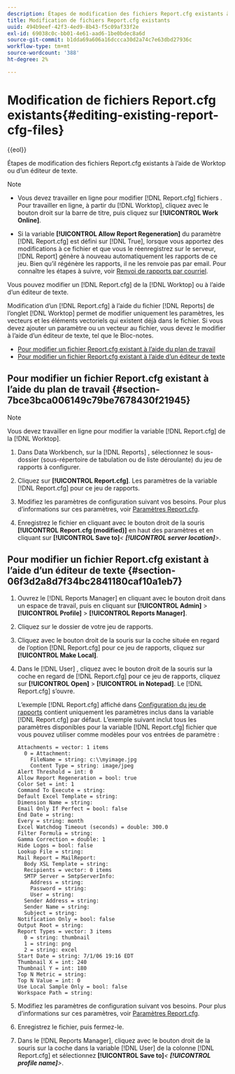 ```yaml
---
description: Étapes de modification des fichiers Report.cfg existants à l’aide de Worktop ou d’un éditeur de texte.
title: Modification de fichiers Report.cfg existants
uuid: 494b9eef-42f3-4ed9-8b43-f5c09af33f2e
exl-id: 69038c0c-bb01-4e61-aad6-1be0bdec8a6d
source-git-commit: b1dda69a606a16dccca30d2a74c7e63dbd27936c
workflow-type: tm+mt
source-wordcount: '388'
ht-degree: 2%

---
```


# Modification de fichiers Report.cfg existants{#editing-existing-report-cfg-files}

{{eol}}

Étapes de modification des fichiers Report.cfg existants à l’aide de Worktop ou d’un éditeur de texte.

>[!NOTE]
>
>* Vous devez travailler en ligne pour modifier [!DNL Report.cfg] fichiers . Pour travailler en ligne, à partir du [!DNL Worktop], cliquez avec le bouton droit sur la barre de titre, puis cliquez sur **[!UICONTROL Work Online]**.
>
>* Si la variable **[!UICONTROL Allow Report Regeneration]** du paramètre [!DNL Report.cfg] est défini sur [!DNL True], lorsque vous apportez des modifications à ce fichier et que vous le réenregistrez sur le serveur, [!DNL Report] génère à nouveau automatiquement les rapports de ce jeu. Bien qu’il régénère les rapports, il ne les renvoie pas par email. Pour connaître les étapes à suivre, voir [Renvoi de rapports par courriel](../../../../home/c-rpt-oview/c-work-rpt-sets/c-edit-ex-rpt-files/t-res-rpts-email.md#task-b0a21f1c925f4e5d82560581ae4cf607).
>


Vous pouvez modifier un [!DNL Report.cfg] de la [!DNL Worktop] ou à l’aide d’un éditeur de texte.

Modification d’un [!DNL Report.cfg] à l’aide du fichier [!DNL Reports] de l’onglet [!DNL Worktop] permet de modifier uniquement les paramètres, les vecteurs et les éléments vectoriels qui existent déjà dans le fichier. Si vous devez ajouter un paramètre ou un vecteur au fichier, vous devez le modifier à l’aide d’un éditeur de texte, tel que le Bloc-notes.

* [Pour modifier un fichier Report.cfg existant à l’aide du plan de travail](../../../../home/c-rpt-oview/c-work-rpt-sets/c-edit-ex-rpt-files/c-edit-ex-rpt-files.md#section-7bce3bca006149c79be7678430f21945)
* [Pour modifier un fichier Report.cfg existant à l’aide d’un éditeur de texte](../../../../home/c-rpt-oview/c-work-rpt-sets/c-edit-ex-rpt-files/c-edit-ex-rpt-files.md#section-06f3d2a8d7f34bc2841180caf10a1eb7)

## Pour modifier un fichier Report.cfg existant à l’aide du plan de travail {#section-7bce3bca006149c79be7678430f21945}

>[!NOTE]
>
>Vous devez travailler en ligne pour modifier la variable [!DNL Report.cfg] de la [!DNL Worktop].

1. Dans Data Workbench, sur la [!DNL Reports] , sélectionnez le sous-dossier (sous-répertoire de tabulation ou de liste déroulante) du jeu de rapports à configurer.
1. Cliquez sur **[!UICONTROL Report.cfg]**. Les paramètres de la variable [!DNL Report.cfg] pour ce jeu de rapports.

1. Modifiez les paramètres de configuration suivant vos besoins. Pour plus d’informations sur ces paramètres, voir [Paramètres Report.cfg](../../../../home/c-rpt-oview/c-rpt-param-ref/c-rpt-param.md#concept-838e59d72d3f4cb29ee15f5c7eb0ceff).
1. Enregistrez le fichier en cliquant avec le bouton droit de la souris **[!UICONTROL Report.cfg (modified)]** en haut des paramètres et en cliquant sur **[!UICONTROL Save to]***&lt; **[!UICONTROL server location]**>*.

## Pour modifier un fichier Report.cfg existant à l’aide d’un éditeur de texte {#section-06f3d2a8d7f34bc2841180caf10a1eb7}

1. Ouvrez le [!DNL Reports Manager] en cliquant avec le bouton droit dans un espace de travail, puis en cliquant sur **[!UICONTROL Admin]** > **[!UICONTROL Profile]** > **[!UICONTROL Reports Manager]**.

1. Cliquez sur le dossier de votre jeu de rapports.
1. Cliquez avec le bouton droit de la souris sur la coche située en regard de l’option [!DNL Report.cfg] pour ce jeu de rapports, cliquez sur **[!UICONTROL Make Local]**.

1. Dans le [!DNL User] , cliquez avec le bouton droit de la souris sur la coche en regard de [!DNL Report.cfg] pour ce jeu de rapports, cliquez sur **[!UICONTROL Open]** > **[!UICONTROL in Notepad]**. Le [!DNL Report.cfg] s’ouvre.

   L’exemple [!DNL Report.cfg] affiché dans [Configuration du jeu de rapports](../../../../home/c-rpt-oview/c-work-rpt-sets/t-create-rpt-set/t-config-rpt-set/t-config-rpt-set.md#task-cfb2fd0c28bc48c2acdd582fe0d670d0) contient uniquement les paramètres inclus dans la variable [!DNL Report.cfg] par défaut. L’exemple suivant inclut tous les paramètres disponibles pour la variable [!DNL Report.cfg] fichier que vous pouvez utiliser comme modèles pour vos entrées de paramètre :

   ```
   Attachments = vector: 1 items
     0 = Attachment:
       FileName = string: c:\\myimage.jpg
       Content Type = string: image/jpeg
   Alert Threshold = int: 0
   Allow Report Regeneration = bool: true
   Color Set = int: 1
   Command To Execute = string: 
   Default Excel Template = string: 
   Dimension Name = string: 
   Email Only If Perfect = bool: false
   End Date = string: 
   Every = string: month
   Excel Watchdog Timeout (seconds) = double: 300.0
   Filter Formula = string: 
   Gamma Correction = double: 1
   Hide Logos = bool: false
   Lookup File = string: 
   Mail Report = MailReport: 
     Body XSL Template = string: 
     Recipients = vector: 0 items
     SMTP Server = SmtpServerInfo: 
       Address = string: 
       Password = string: 
       User = string: 
     Sender Address = string: 
     Sender Name = string: 
     Subject = string: 
   Notification Only = bool: false
   Output Root = string: 
   Report Types = vector: 3 items
     0 = string: thumbnail
     1 = string: png
     2 = string: excel
   Start Date = string: 7/1/06 19:16 EDT
   Thumbnail X = int: 240
   Thumbnail Y = int: 180
   Top N Metric = string: 
   Top N Value = int: 0
   Use Local Sample Only = bool: false
   Workspace Path = string: 
   ```

1. Modifiez les paramètres de configuration suivant vos besoins. Pour plus d’informations sur ces paramètres, voir [Paramètres Report.cfg](../../../../home/c-rpt-oview/c-rpt-param-ref/c-rpt-param.md#concept-838e59d72d3f4cb29ee15f5c7eb0ceff).
1. Enregistrez le fichier, puis fermez-le.
1. Dans le [!DNL Reports Manager], cliquez avec le bouton droit de la souris sur la coche dans la variable [!DNL User] de la colonne [!DNL Report.cfg] et sélectionnez **[!UICONTROL Save to]***&lt; **[!UICONTROL profile name]**>*.
